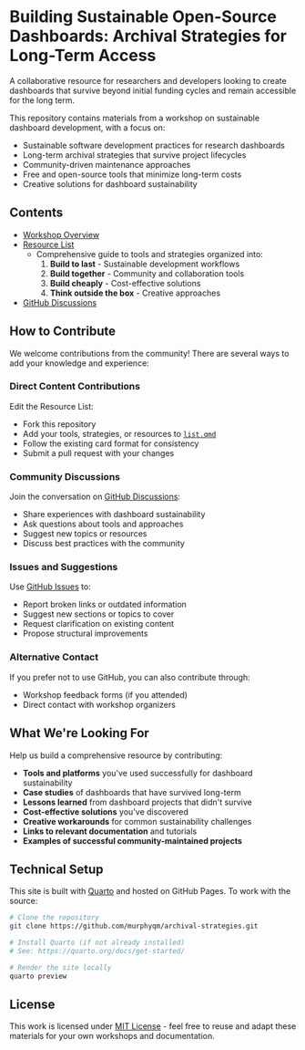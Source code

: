 # Building Sustainable Open-Source Dashboards: Archival Strategies for Long-Term Access

A collaborative resource for researchers and developers looking to create dashboards that survive beyond initial funding cycles and remain accessible for the long term.


This repository contains materials from a workshop on sustainable dashboard development, with a focus on:

- Sustainable software development practices for research dashboards
- Long-term archival strategies that survive project lifecycles
- Community-driven maintenance approaches
- Free and open-source tools that minimize long-term costs
- Creative solutions for dashboard sustainability

## Contents

- [Workshop Overview](https://murphyqm.github.io/archival-strategies/)
- [Resource List](https://murphyqm.github.io/archival-strategies/list.html)
    - Comprehensive guide to tools and strategies organized into:
        1. **Build to last** - Sustainable development workflows
        2. **Build together** - Community and collaboration tools
        3. **Build cheaply** - Cost-effective solutions
        4. **Think outside the box** - Creative approaches
- [GitHub Discussions](https://github.com/murphyqm/archival-strategies/discussions)

## How to Contribute

We welcome contributions from the community! There are several ways to add your knowledge and experience:

### Direct Content Contributions

Edit the Resource List:

- Fork this repository
- Add your tools, strategies, or resources to [`list.qmd`](list.qmd)
- Follow the existing card format for consistency
- Submit a pull request with your changes

### Community Discussions

Join the conversation on [GitHub Discussions](https://github.com/murphyqm/archival-strategies/discussions):

- Share experiences with dashboard sustainability
- Ask questions about tools and approaches
- Suggest new topics or resources
- Discuss best practices with the community

### Issues and Suggestions

Use [GitHub Issues](https://github.com/murphyqm/archival-strategies/issues) to:

- Report broken links or outdated information
- Suggest new sections or topics to cover
- Request clarification on existing content
- Propose structural improvements

### Alternative Contact

If you prefer not to use GitHub, you can also contribute through:
- Workshop feedback forms (if you attended)
- Direct contact with workshop organizers

## What We're Looking For

Help us build a comprehensive resource by contributing:

- **Tools and platforms** you've used successfully for dashboard sustainability
- **Case studies** of dashboards that have survived long-term
- **Lessons learned** from dashboard projects that didn't survive
- **Cost-effective solutions** you've discovered
- **Creative workarounds** for common sustainability challenges
- **Links to relevant documentation** and tutorials
- **Examples of successful community-maintained projects**

## Technical Setup

This site is built with [Quarto](https://quarto.org/) and hosted on GitHub Pages. To work with the source:

```bash
# Clone the repository
git clone https://github.com/murphyqm/archival-strategies.git

# Install Quarto (if not already installed)
# See: https://quarto.org/docs/get-started/

# Render the site locally
quarto preview
```

## License

This work is licensed under [MIT License](LICENSE) - feel free to reuse and adapt these materials for your own workshops and documentation.
